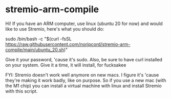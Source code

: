 # stremio-arm-compile

Hi! If you have an ARM computer, use linux (ubuntu 20 for now) and would like to use Stremio, here's what you should do: 

sudo /bin/bash -c "$(curl -fsSL https://raw.githubusercontent.com/noripcord/stremio-arm-compile/main/ubuntu_20.sh)"

Give it your password, 'cause it's sudo. Also, be sure to have curl installed on your system. Give it a time, it will install, for fucksakee


FYI: Stremio doesn't work well anymore on new macs. I figure it's 'cause they're making it work badly, like on purpose. So if you use a new mac (with the M1 chip) you can install a virtual machine with linux and install Stremio with this script.


